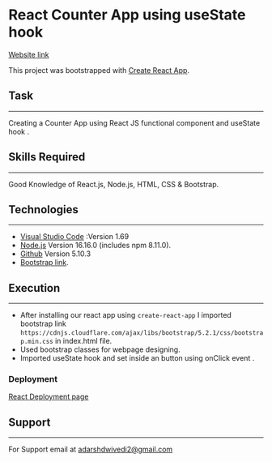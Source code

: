 #  React Counter App using useState hook
[Website link](https://adarsh00712.github.io/React-Counter-App)

This project was bootstrapped with [Create React App](https://github.com/facebook/create-react-app).

## Task
***
Creating a Counter App using React JS functional component and useState hook . 
## Skills Required
***
Good Knowledge of React.js, Node.js, HTML, CSS & Bootstrap. 
## Technologies
***
* [Visual Studio Code](https://code.visualstudio.com/Download) :Version 1.69
* [Node.js](https://nodejs.org/en/download/) Version 16.16.0 (includes npm 8.11.0).
* [Github](https://github.com/) Version 5.10.3 
* [Bootstrap link](https://cdnjs.com/libraries/bootstrap).

## Execution
***
* After installing our react app using `create-react-app` I imported bootstrap link `https://cdnjs.cloudflare.com/ajax/libs/bootstrap/5.2.1/css/bootstrap.min.css` in index.html file.
* Used bootstrap classes for webpage designing.
* Imported useState hook and set inside an button using onClick event .


### Deployment

[React Deployment page](https://create-react-app.dev/docs/deployment)


## Support
***
For Support email at adarshdwivedi2@gmail.com


